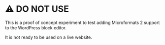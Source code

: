 # ⚠ DO NOT USE

This is a proof of concept experiment to test adding Microformats 2 support to the WordPress block editor.

It is not ready to be used on a live website.
